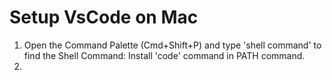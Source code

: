 # Setup VsCode on Mac

1. Open the Command Palette (Cmd+Shift+P) and type 'shell command' to find the Shell Command: Install 'code' command in PATH command.
2. 
